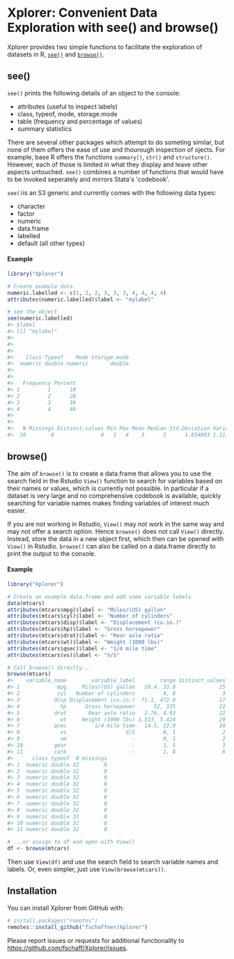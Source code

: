 
<!-- README.md is generated from README.Rmd. Please edit that file -->
Xplorer: Convenient Data Exploration with see() and browse()
============================================================

Xplorer provides two simple functions to facilitate the exploration of datasets in R, [`see()`](#see) and [`browse()`](#browse).

see()
-----

`see()` prints the following details of an object to the console:

-   attributes (useful to inspect labels)
-   class, typeof, mode, storage.mode
-   table (frequency and percentage of values)
-   summary statistics

There are several other packages which attempt to do someting similar, but none of them offers the ease of use and thourough inspection of ojects. For example, base R offers the functions `summary()`, `str()` and `structure()`. However, each of those is limited in what they display and leave other aspects untouched. `see()` combines a number of functions that would have to be invoked seperately and mirrors Stata's 'codebook'.

`see()`is an S3 generic and currently comes with the following data types:

-   character
-   factor
-   numeric
-   data.frame
-   labelled
-   default (all other types)

#### Example

``` r
library("Xplorer")

# Create example data
numeric.labelled <- c(1, 2, 2, 3, 3, 3, 4, 4, 4, 4)
attributes(numeric.labelled)$label <- "mylabel"

# see the object
see(numeric.labelled)
#> $label
#> [1] "mylabel"
#> 
#> 
#> 
#>    Class Typeof    Mode Storage.mode
#>  numeric double numeric       double
#> 
#> 
#>   Frequency Percent
#> 1         1      10
#> 2         2      20
#> 3         3      30
#> 4         4      40
#> 
#> 
#>   N Missings Distinct.values Min Max Mean Median Std.Deviation Variance
#>  10        0               4   1   4    3      3      1.054093 1.111111
```

browse()
--------

The aim of `browse()` is to create a data.frame that allows you to use the search field in the Rstudio `View()` function to search for variables based on their names or values, which is currently not possible. In particular if a dataset is very large and no comprehensive codebook is available, quickly searching for variable names makes finding variables of interest much easier.

If you are not working in Rstudio, `View()` may not work in the same way and may not offer a search option. Hence `browse()` does not call `View()` directly. Instead, store the data in a new object first, which then can be opened with `View()` in Rstudio. `browse()` can also be called on a data.frame directly to print the output to the console.

#### Example

``` r
library("Xplorer")

# Create an example data.frame and add some variable labels
data(mtcars)
attributes(mtcars$mpg)$label <- "Miles/(US) gallon"
attributes(mtcars$cyl)$label <- "Number of cylinders"
attributes(mtcars$disp)$label <- "Displacement (cu.in.)"
attributes(mtcars$hp)$label <- "Gross horsepower"
attributes(mtcars$drat)$label <- "Rear axle ratio"
attributes(mtcars$wt)$label <- "Weight (1000 lbs)"
attributes(mtcars$qsec)$label <- "1/4 mile time"
attributes(mtcars$vs)$label <- "V/S"

# Call browse() directly...
browse(mtcars)
#>    variable_name        variable_label        range distinct_values
#> 1            mpg     Miles/(US) gallon   10.4, 33.9              25
#> 2            cyl   Number of cylinders         4, 8               3
#> 3           disp Displacement (cu.in.)  71.1, 472.0              27
#> 4             hp      Gross horsepower      52, 335              22
#> 5           drat       Rear axle ratio   2.76, 4.93              22
#> 6             wt     Weight (1000 lbs) 1.513, 5.424              29
#> 7           qsec         1/4 mile time   14.5, 22.9              30
#> 8             vs                   V/S         0, 1               2
#> 9             am                     -         0, 1               2
#> 10          gear                     -         3, 5               3
#> 11          carb                     -         1, 8               6
#>      class typeof  N missings
#> 1  numeric double 32        0
#> 2  numeric double 32        0
#> 3  numeric double 32        0
#> 4  numeric double 32        0
#> 5  numeric double 32        0
#> 6  numeric double 32        0
#> 7  numeric double 32        0
#> 8  numeric double 32        0
#> 9  numeric double 32        0
#> 10 numeric double 32        0
#> 11 numeric double 32        0

# ...or assign to df and open with View()
df <- browse(mtcars)
```

Then use `View(df)` and use the search field to search variable names and labels. Or, even simpler, just use `View(browse(mtcars))`.

Installation
------------

You can install Xplorer from GitHub with:

``` r
# install.packages("remotes")
remotes::install_github("fschaffner/Xplorer")
```

Please report issues or requests for additional functionality to <https://github.com/fschaff/Xplorer/issues>.
